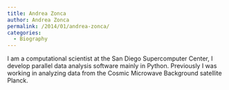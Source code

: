 ```yaml
---
title: Andrea Zonca
author: Andrea Zonca
permalink: /2014/01/andrea-zonca/
categories:
  - Biography
---
```

I am a computational scientist at the San Diego Supercomputer Center, I develop parallel data analysis software mainly in Python. Previously I was working in analyzing data from the Cosmic Microwave Background satellite Planck.
